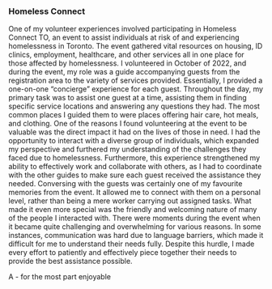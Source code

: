 ### Homeless Connect 

One of my volunteer experiences involved participating in Homeless Connect TO, an event to assist individuals at risk of and experiencing homelessness in Toronto. The event gathered vital resources on housing, ID clinics, employment, healthcare, and other services all in one place for those affected by homelessness. I volunteered in October of 2022, and during the event, my role was a guide accompanying guests from the registration area to the variety of services provided. Essentially, I provided a one-on-one “concierge” experience for each guest. Throughout the day, my primary task was to assist one guest at a time, assisting them in finding specific service locations and answering any questions they had. The most common places I guided them to were places offering hair care, hot meals, and clothing. One of the reasons I found volunteering at the event to be valuable was the direct impact it had on the lives of those in need. I had the opportunity to interact with a diverse group of individuals, which expanded my perspective and furthered my understanding of the challenges they faced due to homelessness. Furthermore, this experience strengthened my ability to effectively work and collaborate with others, as I had to coordinate with the other guides to make sure each guest received the assistance they needed. Conversing with the guests was certainly one of my favourite memories from the event. It allowed me to connect with them on a personal level, rather than being a mere worker carrying out assigned tasks. What made it even more special was the friendly and welcoming nature of many of the people I interacted with. There were moments during the event when it became quite challenging and overwhelming for various reasons. In some instances, communication was hard due to language barriers, which made it difficult for me to understand their needs fully. Despite this hurdle, I made every effort to patiently and effectively piece together their needs to provide the best assistance possible. 

A - for the most part enjoyable 